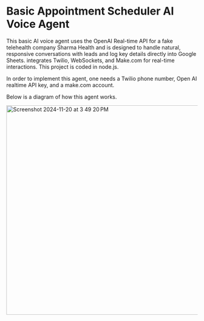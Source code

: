 # Basic Appointment Scheduler AI Voice Agent

This basic AI voice agent uses the OpenAI Real-time API for a fake telehealth company Sharma Health and is designed to handle natural, responsive conversations with leads and log key details directly into Google Sheets. integrates Twilio, WebSockets, and Make.com for real-time interactions. This project is coded in node.js. 

In order to implement this agent, one needs a Twilio phone number, Open AI realtime API key, and a make.com account.

Below is a diagram of how this agent works.

<img width="551" alt="Screenshot 2024-11-20 at 3 49 20 PM" src="https://github.com/user-attachments/assets/a4f28355-90d6-4448-b17a-ff44dbf7818f">
